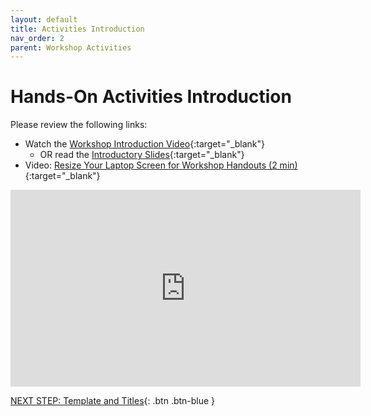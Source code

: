 ```yaml
---
layout: default
title: Activities Introduction
nav_order: 2
parent: Workshop Activities
---
```

# Hands-On Activities Introduction

Please review the following links:

- Watch the [Workshop Introduction Video](https://www.youtube.com/watch?v=-gAkxSlkwvg){:target="_blank"}
    - OR read the [Introductory Slides](http://bit.ly/3PMeoG){:target="_blank"} 
- Video: [Resize Your Laptop Screen for Workshop Handouts (2 min)](https://www.youtube.com/watch?v=Igk5hZUfzN0){:target="_blank"}


<iframe width="560" height="315" src="https://www.youtube.com/embed/-gAkxSlkwvg" title="Infographics" frameborder="0" allow="accelerometer; autoplay; clipboard-write; encrypted-media; gyroscope; picture-in-picture; web-share" allowfullscreen></iframe>


[NEXT STEP: Template and Titles](1-canva-template-titles.html){: .btn .btn-blue }
